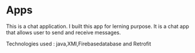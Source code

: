 # Apps

This is a chat application.
I built this app for lerning purpose. It is a chat app that allows user to send and receive messages.

Technologies used : java,XMl,Firebasedatabase and Retrofit
